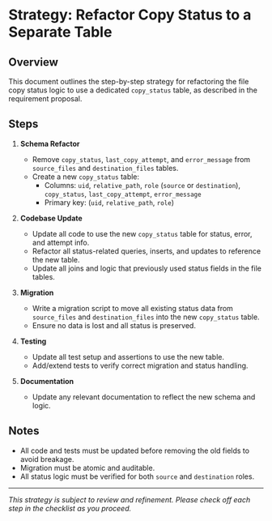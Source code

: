 # Strategy: Refactor Copy Status to a Separate Table

## Overview
This document outlines the step-by-step strategy for refactoring the file copy status logic to use a dedicated `copy_status` table, as described in the requirement proposal.

## Steps

1. **Schema Refactor**
   - Remove `copy_status`, `last_copy_attempt`, and `error_message` from `source_files` and `destination_files` tables.
   - Create a new `copy_status` table:
     - Columns: `uid`, `relative_path`, `role` (`source` or `destination`), `copy_status`, `last_copy_attempt`, `error_message`
     - Primary key: (`uid`, `relative_path`, `role`)

2. **Codebase Update**
   - Update all code to use the new `copy_status` table for status, error, and attempt info.
   - Refactor all status-related queries, inserts, and updates to reference the new table.
   - Update all joins and logic that previously used status fields in the file tables.

3. **Migration**
   - Write a migration script to move all existing status data from `source_files` and `destination_files` into the new `copy_status` table.
   - Ensure no data is lost and all status is preserved.

4. **Testing**
   - Update all test setup and assertions to use the new table.
   - Add/extend tests to verify correct migration and status handling.

5. **Documentation**
   - Update any relevant documentation to reflect the new schema and logic.

## Notes
- All code and tests must be updated before removing the old fields to avoid breakage.
- Migration must be atomic and auditable.
- All status logic must be verified for both `source` and `destination` roles.

---

*This strategy is subject to review and refinement. Please check off each step in the checklist as you proceed.*
